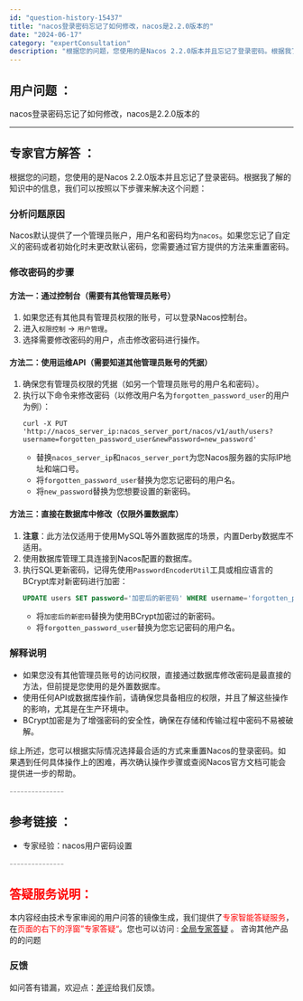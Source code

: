 ```yaml
---
id: "question-history-15437"
title: "nacos登录密码忘记了如何修改，nacos是2.2.0版本的"
date: "2024-06-17"
category: "expertConsultation"
description: "根据您的问题，您使用的是Nacos 2.2.0版本并且忘记了登录密码。根据我了解的知识中的信息，我们可以按照以下步骤来解决这个问题：### 分析问题原因Nacos默认提供了一个管理员账户，用户名和密码均为`nacos`。如果您忘记了自定义的密码或者初始化时未更改默认密码，您需要通过官方提供的方法来重"
---
```


## 用户问题 ： 
 nacos登录密码忘记了如何修改，nacos是2.2.0版本的  

---------------
## 专家官方解答 ：

根据您的问题，您使用的是Nacos 2.2.0版本并且忘记了登录密码。根据我了解的知识中的信息，我们可以按照以下步骤来解决这个问题：

### 分析问题原因
Nacos默认提供了一个管理员账户，用户名和密码均为`nacos`。如果您忘记了自定义的密码或者初始化时未更改默认密码，您需要通过官方提供的方法来重置密码。

### 修改密码的步骤

#### 方法一：通过控制台（需要有其他管理员账号）

1. 如果您还有其他具有管理员权限的账号，可以登录Nacos控制台。
2. 进入`权限控制` -> `用户管理`。
3. 选择需要修改密码的用户，点击修改密码进行操作。

#### 方法二：使用运维API（需要知道其他管理员账号的凭据）

1. 确保您有管理员权限的凭据（如另一个管理员账号的用户名和密码）。
2. 执行以下命令来修改密码（以修改用户名为`forgotten_password_user`的用户为例）：
   ```shell
   curl -X PUT 'http://nacos_server_ip:nacos_server_port/nacos/v1/auth/users?username=forgotten_password_user&newPassword=new_password'
   ```
   - 替换`nacos_server_ip`和`nacos_server_port`为您Nacos服务器的实际IP地址和端口号。
   - 将`forgotten_password_user`替换为您忘记密码的用户名。
   - 将`new_password`替换为您想要设置的新密码。

#### 方法三：直接在数据库中修改（仅限外置数据库）

1. **注意**：此方法仅适用于使用MySQL等外置数据库的场景，内置Derby数据库不适用。
2. 使用数据库管理工具连接到Nacos配置的数据库。
3. 执行SQL更新密码，记得先使用`PasswordEncoderUtil`工具或相应语言的BCrypt库对新密码进行加密：
   ```sql
   UPDATE users SET password='加密后的新密码' WHERE username='forgotten_password_user';
   ```
   - 将`加密后的新密码`替换为使用BCrypt加密过的新密码。
   - 将`forgotten_password_user`替换为您忘记密码的用户名。

### 解释说明
- 如果您没有其他管理员账号的访问权限，直接通过数据库修改密码是最直接的方法，但前提是您使用的是外置数据库。
- 使用任何API或数据库操作前，请确保您具备相应的权限，并且了解这些操作的影响，尤其是在生产环境中。
- BCrypt加密是为了增强密码的安全性，确保在存储和传输过程中密码不易被破解。

综上所述，您可以根据实际情况选择最合适的方式来重置Nacos的登录密码。如果遇到任何具体操作上的困难，再次确认操作步骤或查阅Nacos官方文档可能会提供进一步的帮助。


<font color="#949494">---------------</font> 


## 参考链接 ：

* 专家经验：nacos用户密码设置 


 <font color="#949494">---------------</font> 
 


## <font color="#FF0000">答疑服务说明：</font> 

本内容经由技术专家审阅的用户问答的镜像生成，我们提供了<font color="#FF0000">专家智能答疑服务</font>，在<font color="#FF0000">页面的右下的浮窗”专家答疑“</font>。您也可以访问 : [全局专家答疑](https://answer.opensource.alibaba.com/docs/intro) 。 咨询其他产品的的问题

### 反馈
如问答有错漏，欢迎点：[差评](https://ai.nacos.io/user/feedbackByEnhancerGradePOJOID?enhancerGradePOJOId=15507)给我们反馈。
